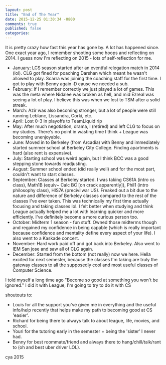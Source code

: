 ```yaml
---
layout: post
title: "End of The Year"
date: 2015-12-25 01:30:34 -0800
comments: true
published: false
categories: 
---
```

It is pretty crazy how fast this year has gone by. A lot has happened since. One exact year ago, I remember shooting some hoops and reflecting on 2014. I guess now I'm reflecting on 2015 - lots of self-reflection for me. 

- January: LCS season started after an eventful relegation match in 2014 (lol). CLG got fined for poaching Darshan which meant he wasn't allowed to play. Scarra was joining the coaching staff for the first time. I got to play with Benny again :D cause we needed a sub. 
- February: If I remember correctly we just played a lot of games. This was the meta where Nidalee was broken as hell, and mid Ezreal was seeing a lot of play. I believe this was when we lost to TSM after a solid streak.
- March: Azir was also becoming stronger, but a lot of people were still running Leblanc, Lissandra, Corki, etc.
- April: Lost 0-3 in playoffs to TeamLiquid rip
- May: After much negotiation, drama, I (retired) and left CLG to focus on my studies. There's no point in wasting time I think + League was becoming unenjoyable.
- June: Moved in to Berkeley (from Arcadia) with Benny and immediately started summer school at Berkeley City College. Finding apartments is hard (also rent is expensive).
- July: Starting school was weird again, but I think BCC was a good stepping stone towards readjusting.
- August: Summer school ended (did really well) and for the most part, couldn't want to start classes.
- September: Classes at Berkeley started. I was taking CS61A (intro cs class), Math1B (equiv~ Calc BC [on crack apparently]), Phil1 (intro philosophy class), HIS7A (precivilwar US). Freaked out a bit due to the nature and difference of Berkeley classes compared to the rest of the classes I've ever taken. This was technically my first time actually focusing and taking classes lol. I felt better when studying and think League actually helped me a lot with learning quicker and more efficiently. I've definitely become a more curious person too. 
- October: Midterm 1 season - fun stuff. Owned those midterms though and regained my confidence in being capable (which is really important because confidence and mentality define every aspect of your life). I also went to a Kaskade concert.
- November: Hard work paid off and got back into Berkeley. Also went to IEM San jose and saw all of CLG again. 
- December: Started from the bottom (not really) now we here. Hella excited for next semester, because the classes I'm taking are truly the gateway classes to all the supposedly cool and most useful classes of Computer Science.

I told myself a long time ago "Become so good at something you won't be ignored." I did it with League, I'm going to try to do it with CS

shoutouts to:

- Louis for all the support you've given me in everything and the useful info/help recently that helps make my path to becoming good at CS 'easier'.
- Richard for being there to always talk to about league, life, movies, and school. 
- Youri for the tutoring early in the semester + being the 'sister' I never had. 
- Benny for best roommate/friend and always there to hang/chill/talk/rant to (oh and best uber driver LOL).

cya 2015


